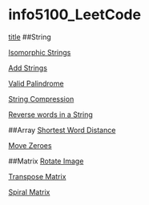 # info5100_LeetCode
[title](https://www.example.com)
##String

[Isomorphic Strings](https://leetcode.com/problems/isomorphic-strings/)

[Add Strings](https://leetcode.com/problems/add-strings/)

[Valid Palindrome](https://leetcode.com/problems/valid-palindrome/)

[String Compression](https://leetcode.com/problems/string-compression/)

[Reverse words in a String](https://leetcode.com/problems/reverse-words-in-a-string/)

##Array
[Shortest Word Distance](https://leetcode.com/problems/sign-of-the-product-of-an-array/)

[Move Zeroes](https://leetcode.com/problems/move-zeroes/)


##Matrix
[Rotate Image](https://leetcode.com/problems/rotate-image/)

[Transpose Matrix](https://leetcode.com/problems/transpose-matrix/)

[Spiral Matrix](https://leetcode.com/problems/spiral-matrix/)